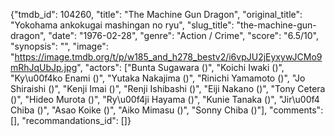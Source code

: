 {"tmdb_id": 104260, "title": "The Machine Gun Dragon", "original_title": "Yokohama ankokugai mashingan no ryu", "slug_title": "the-machine-gun-dragon", "date": "1976-02-28", "genre": "Action / Crime", "score": "6.5/10", "synopsis": "", "image": "https://image.tmdb.org/t/p/w185_and_h278_bestv2/i6vpJU2jEyxywJCMo9mRhJqUbJp.jpg", "actors": ["Bunta Sugawara ()", "Koichi Iwaki ()", "Ky\u00f4ko Enami ()", "Yutaka Nakajima ()", "Rinichi Yamamoto ()", "Jo Shiraishi ()", "Kenji Imai ()", "Renji Ishibashi ()", "Eiji Nakano ()", "Tony Cetera ()", "Hideo Murota ()", "Ry\u00f4ji Hayama ()", "Kunie Tanaka ()", "Jir\u00f4 Chiba ()", "Asao Koike ()", "Aiko Mimasu ()", "Sonny Chiba ()"], "comments": [], "recommandations_id": []}